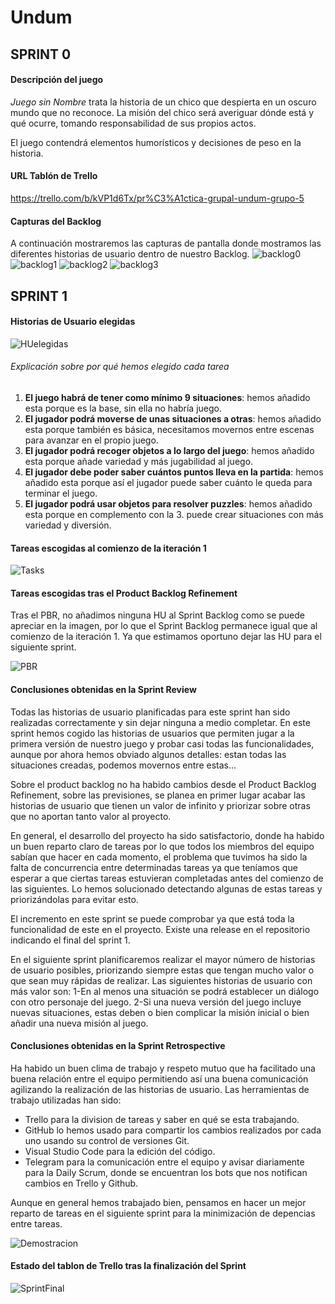 # Undum



## SPRINT 0

#### Descripción del juego

*Juego sin Nombre* trata la historia de un chico que despierta en un oscuro mundo que no reconoce. La misión del chico será averiguar dónde está y qué ocurre, tomando responsabilidad de sus propios actos. 

El juego contendrá elementos humorísticos y decisiones de peso en la historia.



#### URL Tablón de Trello

https://trello.com/b/kVP1d6Tx/pr%C3%A1ctica-grupal-undum-grupo-5


#### Capturas del Backlog

A continuación mostraremos las capturas de pantalla donde mostramos las diferentes historias de usuario dentro de nuestro Backlog.
![backlog0](https://github.com/UJA-Desarrollo-Agil/dagil-2021-pr3-grupo-albertojuanjojaviadrian/blob/master/img/trello0.PNG)
![backlog1](https://github.com/UJA-Desarrollo-Agil/dagil-2021-pr3-grupo-albertojuanjojaviadrian/blob/master/img/trello1.PNG)
![backlog2](https://github.com/UJA-Desarrollo-Agil/dagil-2021-pr3-grupo-albertojuanjojaviadrian/blob/master/img/trello2.PNG)
![backlog3](https://github.com/UJA-Desarrollo-Agil/dagil-2021-pr3-grupo-albertojuanjojaviadrian/blob/master/img/trello3.PNG)



## SPRINT 1

#### Historias de Usuario elegidas

![HUelegidas](https://github.com/UJA-Desarrollo-Agil/dagil-2021-pr3-grupo-albertojuanjojaviadrian/blob/master/img/HUelegidas.png)



###### Explicación sobre por qué hemos elegido cada tarea

1. **El juego habrá de tener como mínimo 9 situaciones**: hemos añadido esta porque es la base, sin ella no habría juego.
2. **El jugador podrá moverse de unas situaciones a otras**: hemos añadido esta porque también es básica, necesitamos movernos entre escenas para avanzar en el propio juego.
3. **El jugador podrá recoger objetos a lo largo del juego**: hemos añadido esta porque añade variedad y más jugabilidad al juego.
4. **El jugador debe poder saber cuántos puntos lleva en la partida**: hemos añadido esta porque así el jugador puede saber cuánto le queda para terminar el juego.
5. **El jugador podrá usar objetos para resolver puzzles**: hemos añadido esta porque en complemento con la 3. puede crear situaciones con más variedad y diversión.



#### Tareas escogidas al comienzo de la iteración 1

![Tasks](https://github.com/UJA-Desarrollo-Agil/dagil-2021-pr3-grupo-albertojuanjojaviadrian/blob/master/img/Tasks.png)

#### Tareas escogidas tras el Product Backlog Refinement
Tras el PBR, no añadimos ninguna HU al Sprint Backlog como se puede apreciar en la imagen, por lo que el Sprint Backlog permanece igual que al comienzo de la iteración 1.
Ya que estimamos oportuno dejar las HU para el siguiente sprint.

![PBR](https://github.com/UJA-Desarrollo-Agil/dagil-2021-pr3-grupo-albertojuanjojaviadrian/blob/master/img/PBR.PNG)

#### Conclusiones obtenidas en la Sprint Review
Todas las historias de usuario planificadas para este sprint han sido realizadas correctamente y sin dejar ninguna a medio completar. En este sprint hemos cogido las historias de usuarios que permiten jugar a la primera versión de nuestro juego y probar casi todas las funcionalidades, aunque por ahora hemos obviado algunos detalles: estan todas las situaciones creadas, podemos movernos entre estas...

Sobre el product backlog no ha habido cambios desde el Product Backlog Refinement, sobre las previsiones, se planea en primer lugar acabar las historias de usuario que tienen un valor de infinito y priorizar sobre otras que no aportan tanto valor al proyecto.

En general, el desarrollo del proyecto ha sido satisfactorio, donde ha habido un buen reparto claro de tareas por lo que todos los miembros del equipo sabían que hacer en cada momento, el problema que tuvimos ha sido la falta de concurrencia entre determinadas tareas ya que teníamos que esperar a que ciertas tareas estuvieran completadas antes del comienzo de las siguientes. Lo hemos solucionado detectando algunas de estas tareas y priorizándolas para evitar esto.

El incremento en este sprint se puede comprobar ya que está toda la funcionalidad de este en el proyecto. Existe una release en el repositorio indicando el final del sprint 1.

En el siguiente sprint planificaremos realizar el mayor número de historias de usuario posibles, priorizando siempre estas que tengan mucho valor o que sean muy rápidas de realizar. Las siguientes historias de usuario con más valor son: 
1-En al menos una situación se podrá establecer un diálogo con otro personaje del juego. 
2-Si una nueva versión del juego incluye nuevas situaciones, estas deben o bien complicar la misión inicial o bien añadir una nueva misión al juego.

#### Conclusiones obtenidas en la Sprint Retrospective
Ha habido un buen clima de trabajo y respeto mutuo que ha facilitado una buena relación entre el equipo permitiendo así una buena comunicación agilizando la realización de las historias de usuario. Las herramientas de trabajo utilizadas han sido:
- Trello para la division de tareas y saber en qué se esta trabajando.
- GitHub lo hemos usado para compartir los cambios realizados por cada uno usando su control de versiones Git.
- Visual Studio Code para la edición del código.
- Telegram para la comunicación entre el equipo y avisar diariamente para la Daily Scrum, donde se encuentran los bots que nos notifican cambios en Trello y Github.

Aunque en general hemos trabajado bien, pensamos en hacer un mejor reparto de tareas en el siguiente sprint para la minimización de depencias entre tareas.

![Demostracion](https://github.com/UJA-Desarrollo-Agil/dagil-2021-pr3-grupo-albertojuanjojaviadrian/blob/master/img/Demostracion.PNG)

#### Estado del tablon de Trello tras la finalización del Sprint

![SprintFinal](https://github.com/UJA-Desarrollo-Agil/dagil-2021-pr3-grupo-albertojuanjojaviadrian/blob/master/img/SprintFinal.PNG)
